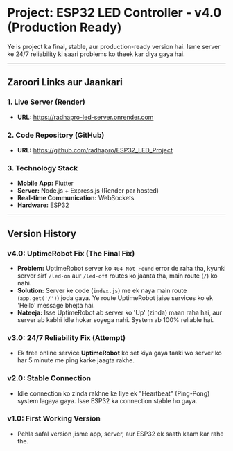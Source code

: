  # Project: ESP32 LED Controller - v4.0 (Production Ready)

Ye is project ka final, stable, aur production-ready version hai. Isme server ke 24/7 reliability ki saari problems ko theek kar diya gaya hai.

---

## Zaroori Links aur Jaankari

### 1. Live Server (Render)

*   **URL:** https://radhapro-led-server.onrender.com

### 2. Code Repository (GitHub)

*   **URL:** https://github.com/radhapro/ESP32_LED_Project

### 3. Technology Stack

*   **Mobile App:** Flutter
*   **Server:** Node.js + Express.js (Render par hosted)
*   **Real-time Communication:** WebSockets
*   **Hardware:** ESP32

---

## Version History

### v4.0: UptimeRobot Fix (The Final Fix)
*   **Problem:** UptimeRobot server ko `404 Not Found` error de raha tha, kyunki server sirf `/led-on` aur `/led-off` routes ko jaanta tha, main route (`/`) ko nahi.
*   **Solution:** Server ke code (`index.js`) me ek naya main route (`app.get('/')`) joda gaya. Ye route UptimeRobot jaise services ko ek 'Hello' message bhejta hai.
*   **Nateeja:** Isse UptimeRobot ab server ko 'Up' (zinda) maan raha hai, aur server ab kabhi idle hokar soyega nahi. System ab 100% reliable hai.

### v3.0: 24/7 Reliability Fix (Attempt)
*   Ek free online service **UptimeRobot** ko set kiya gaya taaki wo server ko har 5 minute me ping karke jaagta rakhe.

### v2.0: Stable Connection
*   Idle connection ko zinda rakhne ke liye ek "Heartbeat" (Ping-Pong) system lagaya gaya. Isse ESP32 ka connection stable ho gaya.

### v1.0: First Working Version
*   Pehla safal version jisme app, server, aur ESP32 ek saath kaam kar rahe the.